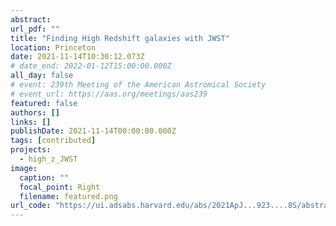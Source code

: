 ```yaml
---
abstract: 
url_pdf: ""
title: "Finding High Redshift galaxies with JWST"
location: Princeton
date: 2021-11-14T10:30:12.073Z
# date_end: 2022-01-12T15:00:00.000Z
all_day: false
# event: 239th Meeting of the American Astromical Society
# event_url: https://aas.org/meetings/aas239
featured: false
authors: []
links: []
publishDate: 2021-11-14T00:00:00.000Z
tags: [contributed]
projects:
  - high_z_JWST
image:
  caption: ""
  focal_point: Right
  filename: featured.png
url_code: "https://ui.adsabs.harvard.edu/abs/2021ApJ...923....8S/abstract"
---
```

